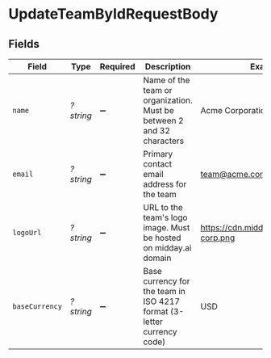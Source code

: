 # UpdateTeamByIdRequestBody


## Fields

| Field                                                                  | Type                                                                   | Required                                                               | Description                                                            | Example                                                                |
| ---------------------------------------------------------------------- | ---------------------------------------------------------------------- | ---------------------------------------------------------------------- | ---------------------------------------------------------------------- | ---------------------------------------------------------------------- |
| `name`                                                                 | *?string*                                                              | :heavy_minus_sign:                                                     | Name of the team or organization. Must be between 2 and 32 characters  | Acme Corporation                                                       |
| `email`                                                                | *?string*                                                              | :heavy_minus_sign:                                                     | Primary contact email address for the team                             | team@acme.com                                                          |
| `logoUrl`                                                              | *?string*                                                              | :heavy_minus_sign:                                                     | URL to the team's logo image. Must be hosted on midday.ai domain       | https://cdn.midday.ai/logos/acme-corp.png                              |
| `baseCurrency`                                                         | *?string*                                                              | :heavy_minus_sign:                                                     | Base currency for the team in ISO 4217 format (3-letter currency code) | USD                                                                    |